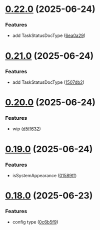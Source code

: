 # [0.22.0](https://github.com/incmixlabs/utils/compare/v0.21.0...v0.22.0) (2025-06-24)


### Features

* add TaskStatusDocType ([6ea0a29](https://github.com/incmixlabs/utils/commit/6ea0a2943bf6988c47b3a9337b352f647e7075ce))



# [0.21.0](https://github.com/incmixlabs/utils/compare/v0.20.0...v0.21.0) (2025-06-24)


### Features

* add TaskStatusDocType ([1507db2](https://github.com/incmixlabs/utils/commit/1507db23c3600ed1a7f49c9fe49a381906e2d98b))



# [0.20.0](https://github.com/incmixlabs/utils/compare/v0.19.0...v0.20.0) (2025-06-24)


### Features

* wip ([d5ff632](https://github.com/incmixlabs/utils/commit/d5ff632fcaebb71ccef1e47a4573e20924d8ccd3))



# [0.19.0](https://github.com/incmixlabs/utils/compare/v0.18.0...v0.19.0) (2025-06-24)


### Features

* isSystemAppearance ([01589ff](https://github.com/incmixlabs/utils/commit/01589ff9e66bdea9b72a6496c16617601b49ba4a))



# [0.18.0](https://github.com/incmixlabs/utils/compare/v0.17.0...v0.18.0) (2025-06-23)


### Features

* config type ([0c6b5f9](https://github.com/incmixlabs/utils/commit/0c6b5f9352b73ee73f18739fa6f1fef17dd724cf))



